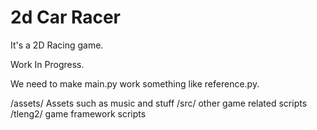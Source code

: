 # 2d Car Racer

It's a 2D Racing game.

Work In Progress.

We need to make main.py work something like reference.py.

/assets/
    Assets such as music and stuff
/src/ 
    other game related scripts
/tleng2/ 
    game framework scripts